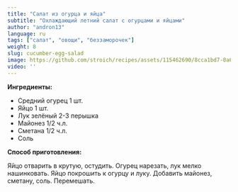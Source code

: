 ```yaml
---
title: "Салат из огурца и яйца"
subtitle: "Охлаждающий летний салат с огурцами и яйцами"
author: "andron13"
language: ru
tags: ["салат", "овощи", "беззаморочек"]
weight: 8
slug: cucumber-egg-salad
image: https://github.com/stroich/recipes/assets/115462690/8cca1bd7-8a60-4f1a-bb56-6723a37a06b9
video: ''
---
```



**Ингредиенты:**

* Средний огурец 1 шт.
* Яйцо 1 шт.
* Лук зелёный 2-3 перышка
* Майонез 1/2 ч.л.
* Сметана 1/2 ч.л.
* Соль


**Способ приготовления:**

Яйцо отварить в крутую, остудить.
Огурец нарезать, лук мелко нашинковать. 
Яйцо покрошить к огурцу и луку. 
Добавить майонез, сметану, соль. 
Перемешать.
